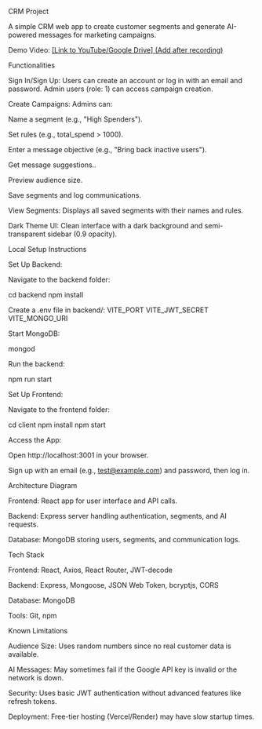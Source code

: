 CRM Project

A simple CRM web app to create customer segments and generate AI-powered messages for marketing campaigns.




Demo Video: [[Link to YouTube/Google Drive] (Add after recording)](https://drive.google.com/file/d/1kVcSj9rBHlH4mGpFDMkcMOSlMLsYg14z/view?usp=sharing)

Functionalities





Sign In/Sign Up: Users can create an account or log in with an email and password. Admin users (role: 1) can access campaign creation.



Create Campaigns: Admins can:





Name a segment (e.g., "High Spenders").



Set rules (e.g., total_spend > 1000).



Enter a message objective (e.g., "Bring back inactive users").



Get message suggestions..



Preview audience size.



Save segments and log communications.



View Segments: Displays all saved segments with their names and rules.



Dark Theme UI: Clean interface with a dark background and semi-transparent sidebar (0.9 opacity).

Local Setup Instructions





Set Up Backend:





Navigate to the backend folder:

cd backend
npm install



Create a .env file in backend/:
VITE_PORT 
VITE_JWT_SECRET 
VITE_MONGO_URI





Start MongoDB:

mongod



Run the backend:

npm run start



Set Up Frontend:





Navigate to the frontend folder:

cd client
npm install
npm start



Access the App:





Open http://localhost:3001 in your browser.



Sign up with an email (e.g., test@example.com) and password, then log in.

Architecture Diagram







Frontend: React app for user interface and API calls.



Backend: Express server handling authentication, segments, and AI requests.



Database: MongoDB storing users, segments, and communication logs.



Tech Stack





Frontend: React, Axios, React Router, JWT-decode



Backend: Express, Mongoose, JSON Web Token, bcryptjs, CORS



Database: MongoDB



Tools: Git, npm

Known Limitations





Audience Size: Uses random numbers since no real customer data is available.



AI Messages: May sometimes fail if the Google API key is invalid or the network is down.



Security: Uses basic JWT authentication without advanced features like refresh tokens.



Deployment: Free-tier hosting (Vercel/Render) may have slow startup times.
